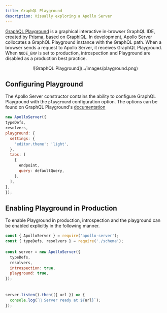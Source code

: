 ```yaml
---
title: GraphQL Playground
description: Visually exploring a Apollo Server
---
```


[GraphQL Playground](https://github.com/prismagraphql/graphql-playground) is a graphical interactive in-browser GraphQL IDE, created by [Prisma](https://www.prisma.io/), based on [GraphiQL](https://github.com/graphql/graphiql). In development, Apollo Server collocates a GraphQL Playground instance with the GraphQL path. When a browser sends a request to Apollo Server, it receives GraphQL Playground. When `NODE_ENV` is set to production, introspection and Playground are disabled as a production best practice.

<div align="center">
![GraphQL Playground](../images/playground.png)
</div>

## Configuring Playground

The Apollo Server constructor contains the ability to configure GraphQL Playground with the `playground` configuration option. The options can be found on GraphQL Playground's [documentation](https://github.com/prismagraphql/graphql-playground/#usage)

```js
new ApolloServer({
typeDefs,
resolvers,
playground: {
  settings: {
    'editor.theme': 'light',
  },
  tabs: [
    {
      endpoint,
      query: defaultQuery,
    },
  ],
},
});
```

## Enabling Playground in Production

To enable Playground in production, introspection and the playground can be enabled explicitly in the following manner.

```js line=7-8
const { ApolloServer } = require('apollo-server');
const { typeDefs, resolvers } = require('./schema');

const server = new ApolloServer({
  typeDefs,
  resolvers,
  introspection: true,
  playground: true,
});


server.listen().then(({ url }) => {
  console.log(`🚀 Server ready at ${url}`);
});
```
